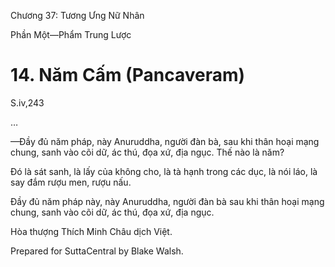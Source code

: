  

Chương 37: Tương Ưng Nữ Nhân

Phần Một—Phẩm Trung Lược

# 14\. Năm Cấm (Pancaveram)

S.iv,243

…

—Ðầy đủ năm pháp, này Anuruddha, người đàn bà, sau khi thân hoại mạng chung, sanh vào cõi dữ, ác thú, đọa xứ, địa ngục. Thế nào là năm?

Ðó là sát sanh, là lấy của không cho, là tà hạnh trong các dục, là nói láo, là say đắm rượu men, rượu nấu.

Ðầy đủ năm pháp này, này Anuruddha, người đàn bà sau khi thân hoại mạng chung, sanh vào cõi dữ, ác thú, đọa xứ, địa ngục.

Hòa thượng Thích Minh Châu dịch Việt.

Prepared for SuttaCentral by Blake Walsh.